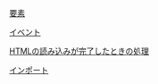 [要素](要素.md)  

[イベント](イベント.md)  

[HTMLの読み込みが完了したときの処理](HTMLの読み込みが完了したときの処理.md)  

[インポート](インポート.md)  
